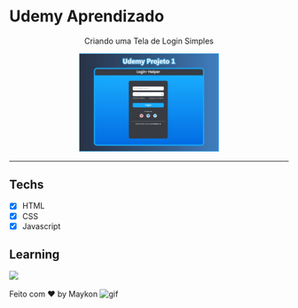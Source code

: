 # Udemy Aprendizado

<p align="center">Criando uma Tela de Login Simples</p>

<p align="center">
  <img alt="Projeto 1 Udemy" src="/assets/image1.jpg" width="50%">
</p>

<hr>

## Techs

- [x] HTML
- [x] CSS
- [x] Javascript

## Learning 
  <p align="left">
    <a href="#">
      <img src="https://skillicons.dev/icons?i=html,css,js,vscode)" />  
    </a>
  </p>

Feito com ♥ by Maykon <img src="https://github.com/abdoachhoubi/abdoachhoubi/blob/main/gifs/Hi.gif" width="30" alt="gif" />